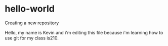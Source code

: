 # hello-world

Creating a new repository

Hello, my name is Kevin and i'm editing this file because i'm learning how to use git for my class is210.
